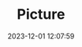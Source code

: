 ---
weight: 1
images:
- /images/edited/110.jpeg
title: Picture
date: 2023-12-01 12:07:59
tags: [luminarneo,work,ilce7m3,dog,couch]
---